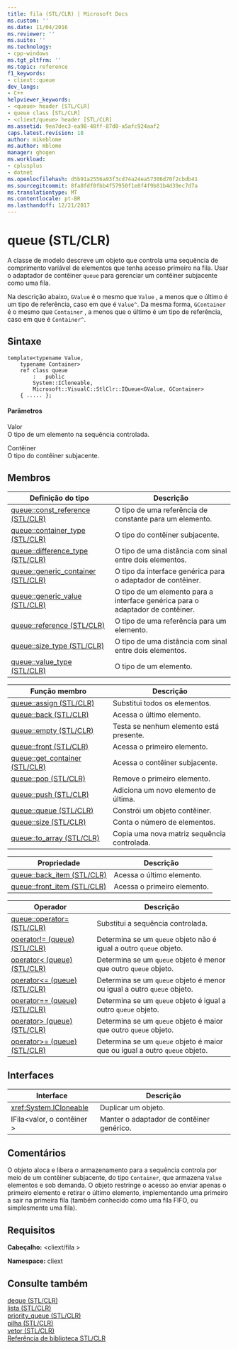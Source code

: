 ```yaml
---
title: fila (STL/CLR) | Microsoft Docs
ms.custom: ''
ms.date: 11/04/2016
ms.reviewer: ''
ms.suite: ''
ms.technology:
- cpp-windows
ms.tgt_pltfrm: ''
ms.topic: reference
f1_keywords:
- cliext::queue
dev_langs:
- C++
helpviewer_keywords:
- <queue> header [STL/CLR]
- queue class [STL/CLR]
- <cliext/queue> header [STL/CLR]
ms.assetid: 9ea7dec3-ea98-48ff-87d0-a5afc924aaf2
caps.latest.revision: 18
author: mikeblome
ms.author: mblome
manager: ghogen
ms.workload:
- cplusplus
- dotnet
ms.openlocfilehash: d5b91a2556a93f3cd74a24ea57306d70f2cbdb41
ms.sourcegitcommit: 8fa8fdf0fbb4f57950f1e8f4f9b81b4d39ec7d7a
ms.translationtype: MT
ms.contentlocale: pt-BR
ms.lasthandoff: 12/21/2017
---
```

# <a name="queue-stlclr"></a>queue (STL/CLR)
A classe de modelo descreve um objeto que controla uma sequência de comprimento variável de elementos que tenha acesso primeiro na fila. Usar o adaptador de contêiner `queue` para gerenciar um contêiner subjacente como uma fila.  
  
 Na descrição abaixo, `GValue` é o mesmo que `Value` , a menos que o último é um tipo de referência, caso em que é `Value^`. Da mesma forma, `GContainer` é o mesmo que `Container` , a menos que o último é um tipo de referência, caso em que é `Container^`.  
  
## <a name="syntax"></a>Sintaxe  
  
```  
template<typename Value,  
    typename Container>  
    ref class queue  
        :   public  
        System::ICloneable,  
        Microsoft::VisualC::StlClr::IQueue<GValue, GContainer>  
    { ..... };  
```  
  
#### <a name="parameters"></a>Parâmetros  
 Valor  
 O tipo de um elemento na sequência controlada.  
  
 Contêiner  
 O tipo do contêiner subjacente.  
  
## <a name="members"></a>Membros  
  
|Definição do tipo|Descrição|  
|---------------------|-----------------|  
|[queue::const_reference (STL/CLR)](../dotnet/queue-const-reference-stl-clr.md)|O tipo de uma referência de constante para um elemento.|  
|[queue::container_type (STL/CLR)](../dotnet/queue-container-type-stl-clr.md)|O tipo do contêiner subjacente.|  
|[queue::difference_type (STL/CLR)](../dotnet/queue-difference-type-stl-clr.md)|O tipo de uma distância com sinal entre dois elementos.|  
|[queue::generic_container (STL/CLR)](../dotnet/queue-generic-container-stl-clr.md)|O tipo da interface genérica para o adaptador de contêiner.|  
|[queue::generic_value (STL/CLR)](../dotnet/queue-generic-value-stl-clr.md)|O tipo de um elemento para a interface genérica para o adaptador de contêiner.|  
|[queue::reference (STL/CLR)](../dotnet/queue-reference-stl-clr.md)|O tipo de uma referência para um elemento.|  
|[queue::size_type (STL/CLR)](../dotnet/queue-size-type-stl-clr.md)|O tipo de uma distância com sinal entre dois elementos.|  
|[queue::value_type (STL/CLR)](../dotnet/queue-value-type-stl-clr.md)|O tipo de um elemento.|  
  
|Função membro|Descrição|  
|---------------------|-----------------|  
|[queue::assign (STL/CLR)](../dotnet/queue-assign-stl-clr.md)|Substitui todos os elementos.|  
|[queue::back (STL/CLR)](../dotnet/queue-back-stl-clr.md)|Acessa o último elemento.|  
|[queue::empty (STL/CLR)](../dotnet/queue-empty-stl-clr.md)|Testa se nenhum elemento está presente.|  
|[queue::front (STL/CLR)](../dotnet/queue-front-stl-clr.md)|Acessa o primeiro elemento.|  
|[queue::get_container (STL/CLR)](../dotnet/queue-get-container-stl-clr.md)|Acessa o contêiner subjacente.|  
|[queue::pop (STL/CLR)](../dotnet/queue-pop-stl-clr.md)|Remove o primeiro elemento.|  
|[queue::push (STL/CLR)](../dotnet/queue-push-stl-clr.md)|Adiciona um novo elemento de última.|  
|[queue::queue (STL/CLR)](../dotnet/queue-queue-stl-clr.md)|Constrói um objeto contêiner.|  
|[queue::size (STL/CLR)](../dotnet/queue-size-stl-clr.md)|Conta o número de elementos.|  
|[queue::to_array (STL/CLR)](../dotnet/queue-to-array-stl-clr.md)|Copia uma nova matriz sequência controlada.|  
  
|Propriedade|Descrição|  
|--------------|-----------------|  
|[queue::back_item (STL/CLR)](../dotnet/queue-back-item-stl-clr.md)|Acessa o último elemento.|  
|[queue::front_item (STL/CLR)](../dotnet/queue-front-item-stl-clr.md)|Acessa o primeiro elemento.|  
  
|Operador|Descrição|  
|--------------|-----------------|  
|[queue::operator= (STL/CLR)](../dotnet/queue-operator-assign-stl-clr.md)|Substitui a sequência controlada.|  
|[operator!= (queue) (STL/CLR)](../dotnet/operator-inequality-queue-stl-clr.md)|Determina se um `queue` objeto não é igual a outro `queue` objeto.|  
|[operator< (queue) (STL/CLR)](../dotnet/operator-less-than-queue-stl-clr.md)|Determina se um `queue` objeto é menor que outro `queue` objeto.|  
|[operator<= (queue) (STL/CLR)](../dotnet/operator-less-or-equal-queue-stl-clr.md)|Determina se um `queue` objeto é menor ou igual a outro `queue` objeto.|  
|[operator== (queue) (STL/CLR)](../dotnet/operator-equality-queue-stl-clr.md)|Determina se um `queue` objeto é igual a outro `queue` objeto.|  
|[operator> (queue) (STL/CLR)](../dotnet/operator-greater-than-queue-stl-clr.md)|Determina se um `queue` objeto é maior que outro `queue` objeto.|  
|[operator>= (queue) (STL/CLR)](../dotnet/operator-greater-or-equal-queue-stl-clr.md)|Determina se um `queue` objeto é maior que ou igual a outro `queue` objeto.|  
  
## <a name="interfaces"></a>Interfaces  
  
|Interface|Descrição|  
|---------------|-----------------|  
|<xref:System.ICloneable>|Duplicar um objeto.|  
|IFila\<valor, o contêiner >|Manter o adaptador de contêiner genérico.|  
  
## <a name="remarks"></a>Comentários  
 O objeto aloca e libera o armazenamento para a sequência controla por meio de um contêiner subjacente, do tipo `Container`, que armazena `Value` elementos e sob demanda. O objeto restringe o acesso ao enviar apenas o primeiro elemento e retirar o último elemento, implementando uma primeiro a sair na primeira fila (também conhecido como uma fila FIFO, ou simplesmente uma fila).  
  
## <a name="requirements"></a>Requisitos  
 **Cabeçalho:** \<cliext/fila >  
  
 **Namespace:** cliext  
  
## <a name="see-also"></a>Consulte também  
 [deque (STL/CLR)](../dotnet/deque-stl-clr.md)   
 [lista (STL/CLR)](../dotnet/list-stl-clr.md)   
 [priority_queue (STL/CLR)](../dotnet/priority-queue-stl-clr.md)   
 [pilha (STL/CLR)](../dotnet/stack-stl-clr.md)   
 [vetor (STL/CLR)](../dotnet/vector-stl-clr.md)   
 [Referência de biblioteca STL/CLR](../dotnet/stl-clr-library-reference.md)